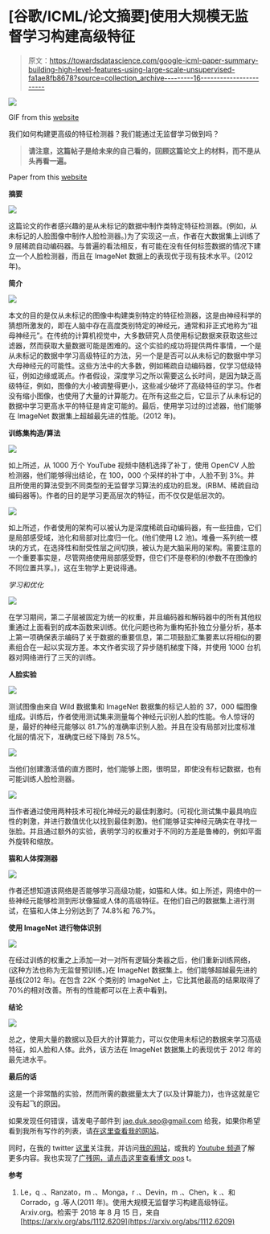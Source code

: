 # [谷歌/ICML/论文摘要]使用大规模无监督学习构建高级特征

> 原文：<https://towardsdatascience.com/google-icml-paper-summary-building-high-level-features-using-large-scale-unsupervised-fa1ae8fb8678?source=collection_archive---------16----------------------->

![](img/bd3fc95fe8042582b7add09ad7bc7b8d.png)

GIF from this [website](https://giphy.com/gifs/features-7BldZFcv2pof6)

我们如何构建更高级的特征检测器？我们能通过无监督学习做到吗？

> **请注意，这篇帖子是给未来的自己看的，回顾这篇论文上的材料，而不是从头再看一遍。**

Paper from this [website](https://arxiv.org/pdf/1112.6209.pdf)

**摘要**

![](img/19cf957af1ca2120d9baf3e13444b462.png)

这篇论文的作者感兴趣的是从未标记的数据中制作类特定特征检测器。(例如，从未标记的人脸图像中制作人脸检测器。)为了实现这一点，作者在大数据集上训练了 9 层稀疏自动编码器。与普遍的看法相反，有可能在没有任何标签数据的情况下建立一个人脸检测器，而且在 ImageNet 数据上的表现优于现有技术水平。(2012 年)。

**简介**

![](img/73fafce7b054d5d2e634ac65a4d62cae.png)

本文的目的是仅从未标记的图像中构建类别特定的特征检测器，这是由神经科学的猜想所激发的，即在人脑中存在高度类别特定的神经元，通常和非正式地称为“祖母神经元”。在传统的计算机视觉中，大多数研究人员使用标记数据来获取这些过滤器，然而获取大量数据可能是困难的。这个实验的成功将提供两件事情，一个是从未标记的数据中学习高级特征的方法，另一个是是否可以从未标记的数据中学习大母神经元的可能性。这些方法中的大多数，例如稀疏自动编码器，仅学习低级特征，例如边缘或斑点。作者假设，深度学习之所以需要这么长时间，是因为缺乏高级特征，例如，图像的大小被调整得更小，这些减少破坏了高级特征的学习。作者没有缩小图像，也使用了大量的计算能力。在所有这些之后，它显示了从未标记的数据中学习更高水平的特征是肯定可能的。最后，使用学习过的过滤器，他们能够在 ImageNet 数据集上超越最先进的性能。(2012 年)。

**训练集构造/算法**

![](img/396731ffc8b2f64c38208ca1830d6628.png)

如上所述，从 1000 万个 YouTube 视频中随机选择了补丁，使用 OpenCV 人脸检测器，他们能够得出结论，在 100，000 个采样的补丁中，人脸不到 3%。并且所使用的算法受到不同类型的无监督学习算法的成功的启发。(RBM、稀疏自动编码器等)。作者的目的是学习更高层次的特征，而不仅仅是低层次的。

![](img/5ab9a69302f5618c95b117a531fcbd32.png)

如上所述，作者使用的架构可以被认为是深度稀疏自动编码器，有一些扭曲，它们是局部感受域，池化和局部对比度归一化。(他们使用 L2 池)。堆叠一系列统一模块的方式，在选择性和耐受性层之间切换，被认为是大脑采用的架构。需要注意的一个重要事实是，尽管网络使用局部感受野，但它们不是卷积的(参数不在图像的不同位置共享。)，这在生物学上更说得通。

*学习和优化*

![](img/c0d801b1d84da7351b3a115f9d7743dc.png)

在学习期间，第二子层被固定为统一的权重，并且编码器和解码器中的所有其他权重通过上面看到的成本函数来训练。优化问题也称为重构拓扑独立分量分析，基本上第一项确保表示编码了关于数据的重要信息，第二项鼓励汇集要素以将相似的要素组合在一起以实现方差。本文作者实现了异步随机梯度下降，并使用 1000 台机器对网络进行了三天的训练。

**人脸实验**

![](img/89dccd5967bc753a9a28a1dbd38f76d8.png)

测试图像由来自 Wild 数据集和 ImageNet 数据集的标记人脸的 37，000 幅图像组成。训练后，作者使用测试集来测量每个神经元识别人脸的性能。令人惊讶的是，最好的神经元能够以 81.7%的准确率识别人脸。并且在没有局部对比度标准化层的情况下，准确度已经下降到 78.5%。

![](img/90d2a01df18901a42059787b954d6cd5.png)

当他们创建激活值的直方图时，他们能够上图，很明显，即使没有标记数据，也有可能训练人脸检测器。

![](img/a9e12ca953672315fbd8a962c1738407.png)

当作者通过使用两种技术可视化神经元的最佳刺激时。(可视化测试集中最具响应性的刺激，并进行数值优化以找到最佳刺激)。他们能够证实神经元确实在寻找一张脸。并且通过额外的实验，表明学习的权重对于不同的方差是鲁棒的，例如平面外旋转和缩放。

**猫和人体探测器**

![](img/12d3e063fcf8795dd9fe53b70aeef1a9.png)

作者还想知道该网络是否能够学习高级功能，如猫和人体。如上所述，网络中的一些神经元能够检测到形状像猫或人体的高级特征。在他们自己的数据集上进行测试，在猫和人体上分别达到了 74.8%和 76.7%。

**使用 ImageNet 进行物体识别**

![](img/9dd1d69aaf86d901cec8404c17d607e1.png)

在经过训练的权重之上添加一对一对所有逻辑分类器之后，他们重新训练网络，(这种方法也称为无监督预训练。)在 ImageNet 数据集上。他们能够超越最先进的基线(2012 年)。在包含 22K 个类别的 ImageNet 上，它比其他最高的结果取得了 70%的相对改善。所有的性能都可以在上表中看到。

**结论**

![](img/bf8bbb7798e6cd12dd7db8e60d8f59c2.png)

总之，使用大量的数据以及巨大的计算能力，可以仅使用未标记的数据来学习高级特征，如人脸和人体。此外，该方法在 ImageNet 数据集上的表现优于 2012 年的最先进水平。

**最后的话**

这是一个非常酷的实验，然而所需的数据量太大了(以及计算能力)，也许这就是它没有起飞的原因。

如果发现任何错误，请发电子邮件到 jae.duk.seo@gmail.com 给我，如果你希望看到我所有写作的列表，请[在这里查看我的网站](https://jaedukseo.me/)。

同时，在我的 twitter [这里](https://twitter.com/JaeDukSeo)关注我，并访问[我的网站](https://jaedukseo.me/)，或我的 [Youtube 频道](https://www.youtube.com/c/JaeDukSeo)了解更多内容。我也实现了[广残网，请点击这里查看博文 pos](https://medium.com/@SeoJaeDuk/wide-residual-networks-with-interactive-code-5e190f8f25ec) t。

**参考**

1.  Le，q .、Ranzato，m .、Monga，r .、Devin，m .、Chen，k .、和 Corrado，g .等人(2011 年)。使用大规模无监督学习构建高级特征。Arxiv.org。检索于 2018 年 8 月 15 日，来自[https://arxiv.org/abs/1112.6209](https://arxiv.org/abs/1112.6209)